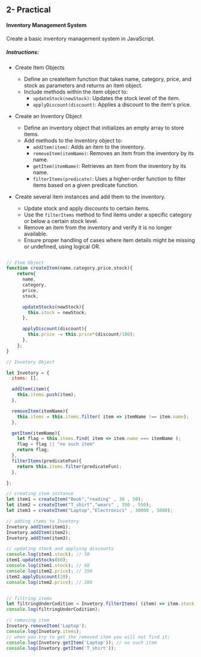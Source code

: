 ## 2- Practical

#### Inventory Management System

Create a basic inventory management system in JavaScript.

##### Instructions:

* Create Item Objects

    - Define an createItem function that takes name, category, price, and stock as parameters and returns an item object.
    - Include methods within the item object to:
        * `updateStock(newStock)`: Updates the stock level of the item.
        * `applyDiscount(discount)`: Applies a discount to the item's price.

* Create an Inventory Object

    - Define an inventory object that initializes an empty array to store items.
    - Add methods to the inventory object to:
        * `addItem(item)`: Adds an item to the inventory.
        * `removeItem(itemName)`: Removes an item from the inventory by its name.
        * `getItem(itemName)`: Retrieves an item from the inventory by its name.
        * `filterItems(predicate)`: Uses a higher-order function to filter items based on a given predicate function.

* Create several item instances and add them to the inventory.

    - Update stock and apply discounts to certain items.
    - Use the `filterItems` method to find items under a specific category or below a certain stock level.
    - Remove an item from the inventory and verify it is no longer available.
    - Ensure proper handling of cases where item details might be missing or undefined, using logical OR.


```js

// Item Object
function createItem(name,category,price,stock){
    return{
      name,
      category,
      price,
      stock,

      updateStocks(newStock){
        this.stock = newStock;
      },

      applyDiscount(discount){
        this.price -= this.price*(discount/100);
      },
    };
}

// Invetory Object

let Invetory = {
  items: [],

  addItem(item){
    this.items.push(item);
  },

  removeItem(itemName){
    this.items = this.items.filter( item => itemName !== item.name);
  },

  getItem(itemName){
    let flag = this.items.find( item => item.name === itemName );
    flag = flag || "no such item"
    return flag;
  },
  filterItems(predicateFun){
    return this.items.filter(predicateFun);
  },

};

// creating item instance 
let item1 = createItem("Book","reading" , 30 , 50);
let item2 = createItem("T_shirt","wears" , 350 , 550);
let item3 = createItem("Laptop","Electronics" , 30000 , 5000);

// adding items to Invetory
Invetory.addItem(item1);
Invetory.addItem(item2);
Invetory.addItem(item3);

// updating stock and applying discounts
console.log(item1.stock); // 50
item1.updateStocks(60);
console.log(item1.stock); // 60
console.log(item2.price); // 350
item2.applyDiscount(20);
console.log(item2.price); // 280


// filtring items
let filtringUnderCodition = Invetory.filterItems( (item) => item.stock < 500 || item.category === "Electronics" );
console.log(filtringUnderCodition);

// removing item
Invetory.removeItem('Laptop');
console.log(Invetory.items);
// when you try to get the removed item you will not find it;
console.log(Invetory.getItem('Laptop')); // no such item
console.log(Invetory.getItem('T_shirt')); 

```